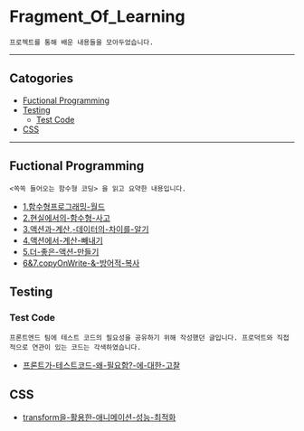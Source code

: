 # Fragment_Of_Learning

```
프로젝트를 통해 배운 내용들을 모아두었습니다.
```

---

## Catogories

- [Fuctional Programming](#fuctional-programming)
- [Testing](#testing)
  - [Test Code](#test-code)
- [CSS](#css)

---

## Fuctional Programming

```
<쏙쏙 들어오는 함수형 코딩> 을 읽고 요약한 내용입니다.
```

- [1.함수형프로그래밍-월드](https://github.com/bgmin2e/fragment_of_learning/blob/main/FunctionalProgramming/1.%ED%95%A8%EC%88%98%ED%98%95%ED%94%84%EB%A1%9C%EA%B7%B8%EB%9E%98%EB%B0%8D-%EC%9B%94%EB%93%9C.md)
- [2.현실에서의-함수형-사고](https://github.com/bgmin2e/fragment_of_learning/blob/main/FunctionalProgramming/2.%ED%98%84%EC%8B%A4%EC%97%90%EC%84%9C%EC%9D%98-%ED%95%A8%EC%88%98%ED%98%95-%EC%82%AC%EA%B3%A0.md)
- [3.액션과-계산,-데이터의-차이를-알기](https://github.com/bgmin2e/fragment_of_learning/blob/main/FunctionalProgramming/3.%EC%95%A1%EC%85%98%EA%B3%BC-%EA%B3%84%EC%82%B0%2C-%EB%8D%B0%EC%9D%B4%ED%84%B0%EC%9D%98-%EC%B0%A8%EC%9D%B4%EB%A5%BC-%EC%95%8C%EA%B8%B0.md)
- [4.액션에서-계산-빼내기](https://github.com/bgmin2e/fragment_of_learning/blob/main/FunctionalProgramming/4.%EC%95%A1%EC%85%98%EC%97%90%EC%84%9C-%EA%B3%84%EC%82%B0-%EB%B9%BC%EB%82%B4%EA%B8%B0.md)
- [5.더-좋은-액션-만들기](https://github.com/bgmin2e/fragment_of_learning/blob/main/FunctionalProgramming/5.%EB%8D%94-%EC%A2%8B%EC%9D%80-%EC%95%A1%EC%85%98-%EB%A7%8C%EB%93%A4%EA%B8%B0.md)
- [6&7.copyOnWrite-&-방어적-복사](https://github.com/bgmin2e/fragment_of_learning/blob/main/FunctionalProgramming/6%267.copyOnWrite-%26-%EB%B0%A9%EC%96%B4%EC%A0%81-%EB%B3%B5%EC%82%AC.md)

## Testing

### Test Code

```
프론트엔드 팀에 테스트 코드의 필요성을 공유하기 위해 작성했던 글입니다. 프로덕트와 직접적으로 연관이 있는 코드는 각색하였습니다.
```

- [프론트가-테스트코드-왜-필요함?-에-대한-고찰](https://github.com/bgmin2e/fragment_of_learning/blob/main/Testing/TestCode/%ED%94%84%EB%A1%A0%ED%8A%B8%EA%B0%80-%ED%85%8C%EC%8A%A4%ED%8A%B8%EC%BD%94%EB%93%9C-%EC%99%9C-%ED%95%84%EC%9A%94%ED%95%A8%3F-%EC%97%90-%EB%8C%80%ED%95%9C-%EA%B3%A0%EC%B0%B0.md)

## CSS

- [transform을-활용한-애니메이션-성능-최적화](https://github.com/jjburi/today-i-learned/blob/main/CSS/transform%EC%9D%84-%ED%99%9C%EC%9A%A9%ED%95%9C-%EC%95%A0%EB%8B%88%EB%A9%94%EC%9D%B4%EC%85%98-%EC%84%B1%EB%8A%A5-%EC%B5%9C%EC%A0%81%ED%99%94.md)
